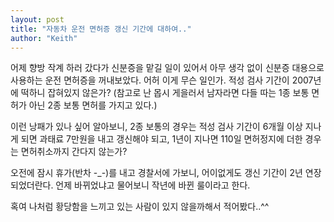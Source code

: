 ```yaml
---
layout: post
title: "자동차 운전 면허증 갱신 기간에 대하여.."
author: "Keith"
---
```


어제 향방 작계 하러 갔다가 신분증을 맡길 일이 있어서 아무 생각 없이 신분증 대용으로 사용하는 운전 면허증을 꺼내보았다. 어허 이게 무슨 일인가. 적성 검사 기간이 2007년에 떡하니 잡혀있지 않은가? (참고로 난 몹시 게을러서 남자라면 다들 따는 1종 보통 면허가 아닌 2종 보통 면허를 가지고 있다.)

이런 낭패가 있나 싶어 알아보니, 2종 보통의 경우는 적성 검사 기간이 6개월 이상 지나게 되면 과태료 7만원을 내고 갱신해야 되고, 1년이 지나면 110일 면허정지에 더한 경우는 면허취소까지 간다지 않는가?

오전에 잠시 휴가(반차 -_-)를 내고 경찰서에 가보니, 어이없게도 갱신 기간이 2년 연장되었더란다. 언제 바뀌었냐고 물어보니 작년에 바뀐 룰이라고 한다.

혹여 나처럼 황당함을 느끼고 있는 사람이 있지 않을까해서 적어봤다..^^


